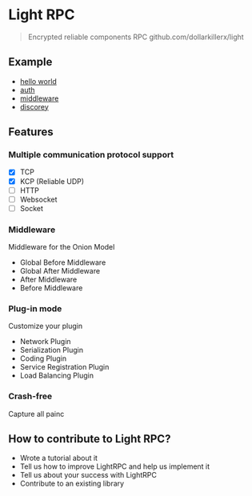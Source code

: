 # Light RPC 
> Encrypted reliable components RPC  github.com/dollarkillerx/light

##  Example
- [hello world](https://github.com/dollarkillerx/light/tree/main/examples/helloworld)
- [auth](https://github.com/dollarkillerx/light/tree/main/examples/auth)
- [middleware](https://github.com/dollarkillerx/light/tree/main/examples/middleware)
- [discorey](https://github.com/dollarkillerx/light/tree/main/examples/redis_discorey)

## Features

### Multiple communication protocol support
- [X] TCP
- [X] KCP (Reliable UDP)
- [ ] HTTP
- [ ] Websocket
- [ ] Socket

### Middleware
Middleware for the Onion Model
- Global Before Middleware
- Global After Middleware
- After Middleware
- Before Middleware

### Plug-in mode
Customize your plugin
- Network Plugin
- Serialization Plugin
- Coding Plugin
- Service Registration Plugin
- Load Balancing Plugin

### Crash-free
Capture all painc

## How to contribute to Light RPC?
- Wrote a tutorial about it
- Tell us how to improve LightRPC and help us implement it
- Tell us about your success with LightRPC
- Contribute to an existing library

